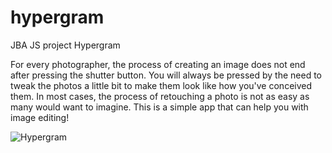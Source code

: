 # hypergram
JBA JS project Hypergram

For every photographer, the process of creating an image does not end after pressing the shutter button. You will always be pressed by the need to tweak the photos a little bit to make them look like how you've conceived them. In most cases, the process of retouching a photo is not as easy as many would want to imagine. 
This is a simple app that can help you with image editing!

![Hypergram](https://user-images.githubusercontent.com/79073120/164371024-92fd4dbd-afcb-48fa-9eec-977b1803c695.png)
